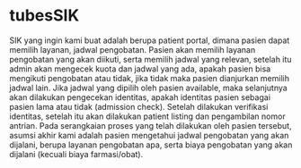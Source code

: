 # tubesSIK
SIK yang ingin kami buat adalah berupa patient portal, dimana pasien dapat memilih layanan, jadwal pengobatan. Pasien akan memilih layanan pengobatan yang akan diikuti, serta memilih jadwal yang relevan, setelah itu admin akan mengecek kuota dan jadwal yang ada, apakah pasien bisa mengikuti pengobatan  atau tidak, jika tidak maka pasien dianjurkan memilih jadwal lain. Jika jadwal yang dipilih oleh pasien available, maka selanjutnya akan dilakukan pengecekan identitas, apakah identitas pasien sebagai pasien lama atau tidak (admission check). Setelah dilakukan verifikasi identitas, setelah itu akan dilakukan patient listing dan pengambilan nomor antrian. Pada serangkaian proses yang telah dilakukan oleh pasien tersebut, asumsi akhir kami adalah pasien mengetahui jadwal pengobatan yang akan dijalani, berupa layanan pengobatan apa, serta biaya pengobatan yang akan dijalani (kecuali biaya farmasi/obat). 
